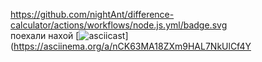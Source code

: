 https://github.com/nightAnt/difference-calculator/actions/workflows/node.js.yml/badge.svg
<br>поехали нахой
[![asciicast](https://asciinema.org/a/nCK63MA18ZXm9HAL7NkUlCf4Y.svg)](https://asciinema.org/a/nCK63MA18ZXm9HAL7NkUlCf4Y
